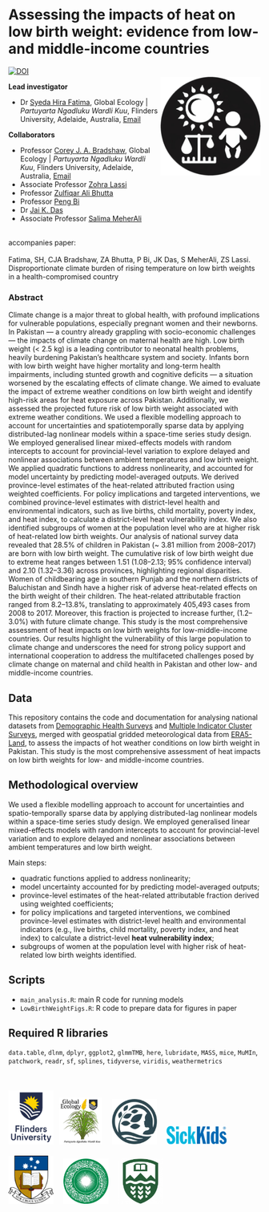 # Assessing the impacts of heat on low birth weight: evidence from low- and middle-income countries  
<a href="https://doi.org/10.5281/zenodo.14373384"><img src="https://zenodo.org/badge/DOI/10.5281/zenodo.14373384.svg" alt="DOI"></a>
<img align="right" src="www/low birth weight transp.png" alt="low birth weight" width="200" style="margin-top: 20px">

**Lead investigator**
- Dr [Syeda Hira Fatima](https://globalecologyflinders.com/people/#SHF), Global Ecology | <em>Partuyarta Ngadluku Wardli Kuu</em>, Flinders University, Adelaide, Australia, [Email](mailto:syeda.fatima@flinders.edu.au)  

**Collaborators**
- Professor [Corey J. A. Bradshaw](https://globalecologyflinders.com/people/#DIRECTOR), Global Ecology | <em>Partuyarta Ngadluku Wardli Kuu</em>, Flinders University, Adelaide, Australia, [Email](mailto:corey.bradshaw@flinders.edu.com)
- Associate Professor [Zohra Lassi](https://researchers.adelaide.edu.au/profile/zohra.lassi) 
- Professor [Zulfiqar Ali Bhutta](https://www.sickkids.ca/en/staff/b/zulfiqar-bhutta/)
- Professor [Peng Bi](https://researchers.adelaide.edu.au/profile/peng.bi)
- Dr [Jai K. Das](https://www.aku.edu/mcpk/faculty/Pages/profile.aspx?ProfileID=307&Name=Jai++Das)
- Associate Professor [Salima MeherAli](https://apps.ualberta.ca/directory/person/meherali)<br>
<br>
accompanies paper:<br>
<br>
Fatima, SH, CJA Bradshaw, ZA Bhutta, P Bi, JK Das, S MeherAli, ZS Lassi. Disproportionate climate burden of rising temperature on low birth weights in a health-compromised country<br>

### Abstract
Climate change is a major threat to global health, with profound implications for vulnerable populations, especially pregnant women and their newborns. In Pakistan — a country already grappling with socio-economic challenges — the impacts of climate change on maternal health are high. Low birth weight (< 2.5 kg) is a leading contributor to neonatal health problems, heavily burdening Pakistan’s healthcare system and society. Infants born with low birth weight have higher mortality and long-term health impairments, including stunted growth and cognitive deficits — a situation worsened by the escalating effects of climate change. We aimed to evaluate the impact of extreme weather conditions on low birth weight and identify high-risk areas for heat exposure across Pakistan. Additionally, we assessed the projected future risk of low birth weight associated with extreme weather conditions. We used a flexible modelling approach to account for uncertainties and spatiotemporally sparse data by applying distributed-lag nonlinear models within a space-time series study design. We employed generalised linear mixed-effects models with random intercepts to account for  provincial-level variation to explore delayed and nonlinear associations between ambient temperatures and low birth weight. We applied quadratic functions to address nonlinearity, and accounted for model uncertainty by predicting model-averaged outputs. We derived province-level estimates of the heat-related attributed fraction using weighted coefficients. For policy implications and targeted interventions, we combined province-level estimates with district-level health and environmental indicators, such as live births, child mortality, poverty index, and heat index, to calculate a district-level heat vulnerability index. We also identified subgroups of women at the population level who are at higher risk of heat-related low birth weights. Our analysis of national survey data revealed that 28.5% of children in Pakistan (~ 3.81 million from 2008–2017) are born with low birth weight. The cumulative risk of low birth weight due to extreme heat ranges between 1.51 (1.08–2.13; 95% confidence interval) and 2.10 (1.32–3.36) across provinces, highlighting regional disparities. Women of childbearing age in southern Punjab and the northern districts of Baluchistan and Sindh have a higher risk of adverse heat-related effects on the birth weight of their children. The heat-related attributable fraction ranged from 8.2–13.8%, translating to approximately 405,493 cases from 2008 to 2017. Moreover, this fraction is projected to increase further, (1.2–3.0%) with future climate change. This study is the most comprehensive assessment of heat impacts on low birth weights for low-middle-income countries. Our results highlight the vulnerability of this large population to climate change and underscores the need for strong policy support and international cooperation to address the multifaceted challenges posed by climate change on maternal and child health in Pakistan and other low- and middle-income countries.

## Data  
This repository contains the code and documentation for analysing national datasets from [Demographic Health Surveys](https://dhsprogram.com) and [Multiple Indicator Cluster Surveys](https://mics.unicef.org/surveys), merged with geospatial gridded meteorological data from [ERA5-Land](https://cds.climate.copernicus.eu/datasets/reanalysis-era5-land-monthly-means?tab=overview), to assess the impacts of hot weather conditions on low birth weight in Pakistan. This study is the most comprehensive assessment of heat impacts on low birth weights for low- and middle-income countries.

## Methodological overview  
We used a flexible modelling approach to account for uncertainties and spatio-temporally sparse data by applying distributed-lag nonlinear models within a space-time series study design. We employed generalised linear mixed-effects models with random intercepts to account for provincial-level variation and to explore delayed and nonlinear associations between ambient temperatures and low birth weight.  

Main steps:  
- quadratic functions  applied to address nonlinearity;  
- model uncertainty accounted for by predicting model-averaged outputs;  
- province-level estimates of the heat-related attributable fraction derived using weighted coefficients;  
- for policy implications and targeted interventions, we combined province-level estimates with district-level health and environmental indicators (e.g., live births, child mortality, poverty index, and heat index) to calculate a district-level **heat vulnerability index**;  
- subgroups of women at the population level with higher risk of heat-related low birth weights identified.  

## Scripts
- <code>main_analysis.R</code>: main R code for running models
- <code>LowBirthWeightFigs.R</code>: R code to prepare data for figures in paper

## Required R libraries
<code>data.table</code>, <code>dlnm</code>, <code>dplyr</code>, <code>ggplot2</code>, <code>glmmTMB</code>, <code>here</code>, <code>lubridate</code>, <code>MASS</code>, <code>mice</code>, <code>MuMIn</code>, <code>patchwork</code>, <code>readr</code>, <code>sf</code>, <code>splines</code>, <code>tidyverse</code>, <code>viridis</code>, <code>weathermetrics</code>
<br>
<br>
<p><a href="https://www.flinders.edu.au"><img align="bottom-left" src="www/Flinders_University_Logo_Stacked_RGB_Master.png" alt="Flinders University" width="90" style="margin-top: 20px"></a> &nbsp; <a href="https://globalecologyflinders.com"><img align="bottom-left" src="www/GEL Logo Kaurna New Transp.png" alt="GEL" width="85" style="margin-top: 20px"></a> &nbsp; &nbsp; <a href="https://github.com/FutureChildHealth"><img align="bottom-left" src="www/FCHlogo06122024transp.png" alt="Future Child Health" width="90" style="margin-top: 20px"></a> &nbsp; &nbsp; <a href="https://www.sickkids.ca"><img align="bottom-left" src="www/sickkids-logo.webp" alt="Hospital for Sick Children" width="120" style="margin-top: 20px"></a> &nbsp; &nbsp; <a href="https://www.adelaide.edu.au/"><img align="bottom-left" src="www/UAlogo.png" alt="U Adelaide" width="90" style="margin-top: 20px"></a> &nbsp; &nbsp; <a href="https://www.aku.edu/"><img align="bottom-left" src="www/agakhanlogo.png" alt="Aga Khan University" width="90" style="margin-top: 20px"></a> &nbsp; &nbsp; <a href="https://www.ualberta.ca/"><img align="bottom-left" src="www/UAlblogo.png" alt="U Alberta" width="90" style="margin-top: 20px"></a></p>
